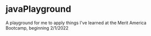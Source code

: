# javaPlayground
A playground for me to apply things I've learned at the Merit America Bootcamp, beginning 2/1/2022
